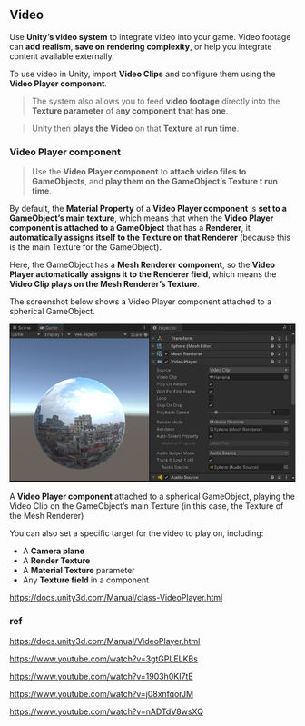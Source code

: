 ## Video
Use **Unity’s video system** to integrate video into your game. 
Video footage can **add realism**, **save on rendering complexity**, or help you integrate content available externally.

To use video in Unity, import **Video Clips** and configure them using the **Video Player component**. 

> The system also allows you to feed **video footage** directly into the **Texture parameter** of a**ny component that has one**.

> Unity then **plays the Video** on that **Texture** at **run time**.





### Video Player component

> Use the **Video Player component** to **attach video files to GameObjects**, and **play them on the GameObject’s Texture t run time**.

By default, the **Material Property** of a **Video Player component** is **set to a GameObject’s main texture**, which means that when the **Video Player component is attached to a GameObject** that has a **Renderer**, it **automatically assigns itself to the Texture on that Renderer** (because this is the main Texture for the GameObject). 

Here, the GameObject has a **Mesh Renderer component**, so the **Video Player automatically assigns it to the Renderer field**, which means the **Video Clip plays on the Mesh Renderer’s Texture**.

The screenshot below shows a Video Player component attached to a spherical GameObject.

![](./img/Video-1.png)

A **Video Player component** attached to a spherical GameObject, playing the Video Clip on the GameObject’s main Texture (in this case, the Texture of the Mesh Renderer)

You can also set a specific target for the video to play on, including:

- A **Camera plane**
- A **Render Texture**
- A **Material Texture** parameter
- Any **Texture field** in a component

https://docs.unity3d.com/Manual/class-VideoPlayer.html



### ref
https://docs.unity3d.com/Manual/VideoPlayer.html

https://www.youtube.com/watch?v=3gtGPLELKBs

https://www.youtube.com/watch?v=1903h0KI7tE

https://www.youtube.com/watch?v=j08xnfqorJM

https://www.youtube.com/watch?v=nADTdV8wsXQ

